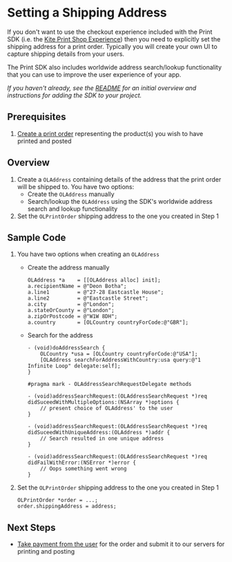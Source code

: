 Setting a Shipping Address
==============

If you don't want to use the checkout experience included with the Print SDK (i.e. the [Kite Print Shop Experience](print_shop.md)) then you need to explicitly set the shipping address for a print order. Typically you will create your own UI to capture shipping details from your users.

The Print SDK also includes worldwide address search/lookup functionality that you can use to improve the user experience of your app.

_If you haven't already, see the [README](../../README.md) for an initial overview and instructions for adding the SDK to your project._

Prerequisites
--------
1. [Create a print order](create_print_order.md) representing the product(s) you wish to have printed and posted

Overview
--------
1. Create a `OLAddress` containing details of the address that the print order will be shipped to. You have two options:
    - Create the `OLAddress` manually
    - Search/lookup the `OLAddress` using the SDK's worldwide address search and lookup functionality
2. Set the `OLPrintOrder` shipping address to the one you created in Step 1

Sample Code
-----------
1. You have two options when creating an `OLAddress`
    - Create the address manually

        ```obj-c
        OLAddress *a    = [[OLAddress alloc] init];
        a.recipientName = @"Deon Botha";
        a.line1         = @"27-28 Eastcastle House";
        a.line2         = @"Eastcastle Street";
        a.city          = @"London";
        a.stateOrCounty = @"London";
        a.zipOrPostcode = @"W1W 8DH";
        a.country       = [OLCountry countryForCode:@"GBR"];
        ```

    - Search for the address

        ```obj-c
        - (void)doAddressSearch {
            OLCountry *usa = [OLCountry countryForCode:@"USA"];
            [OLAddress searchForAddressWithCountry:usa query:@"1 Infinite Loop" delegate:self];
        }

        #pragma mark - OLAddressSearchRequestDelegate methods

        - (void)addressSearchRequest:(OLAddressSearchRequest *)req didSuceedWithMultipleOptions:(NSArray *)options {
            // present choice of OLAddress' to the user
        }

        - (void)addressSearchRequest:(OLAddressSearchRequest *)req didSuceedWithUniqueAddress:(OLAddress *)addr {
            // Search resulted in one unique address
        }

        - (void)addressSearchRequest:(OLAddressSearchRequest *)req didFailWithError:(NSError *)error {
            // Oops something went wrong
        }
        ```
2. Set the `OLPrintOrder` shipping address to the one you created in Step 1

    ```obj-c
    OLPrintOrder *order = ...;
    order.shippingAddress = address;
    ```

Next Steps
----------

- [Take payment from the user](payment.md) for the order and submit it to our servers for printing and posting
